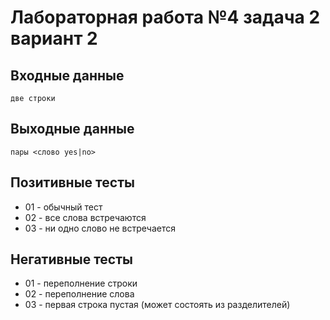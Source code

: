 # Лабораторная работа №4 задача 2 вариант 2

## Входные данные
    две строки

## Выходные данные 
    пары <слово yes|no>

## Позитивные тесты
 - 01 - обычный тест
 - 02 - все слова встречаются
 - 03 - ни одно слово не встречается

## Негативные тесты
 - 01 - переполнение строки
 - 02 - переполнение слова
 - 03 - первая строка пустая (может состоять из разделителей)